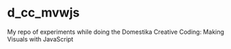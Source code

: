 # d_cc_mvwjs
My repo of experiments while doing the Domestika Creative Coding: Making Visuals with JavaScript
